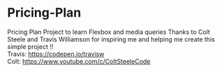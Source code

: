 # Pricing-Plan
Pricing Plan Project to learn Flexbox and media queries
Thanks to Colt Steele and Travis Williamson for inspiring me and helping me create this simple project !!
<br>
Travis: https://codepen.io/travisw
<br>
Colt: https://www.youtube.com/c/ColtSteeleCode
